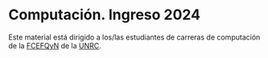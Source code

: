 # Computación. Ingreso 2024

Este material está dirigido a los/las estudiantes de carreras de computación de
la [FCEFQyN] de la [UNRC].




[FCEFQyN]: https://www.exa.unrc.edu.ar "Facultad de Ciencias Exactas,
    Físico-Químicas y Naturales"

[UNRC]: https://www.unrc.edu.ar "Universidad Nacional de Río Cuarto"